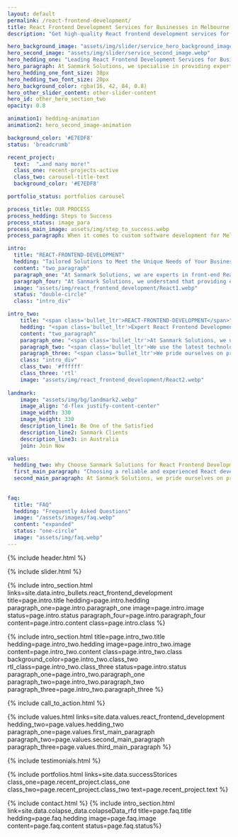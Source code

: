 ```yaml
---
layout: default
permalink: /react-frontend-development/
title: React Frontend Development Services for Businesses in Melbourne and Sydney
description: "Get high-quality React frontend development services for your business in Melbourne and Sydney with Sanmark Solutions. Tailored solutions,expert team, and timely delivery. Contact us today."

hero_background_image: "assets/img/slider/service_hero_background_image.webp.webp"
hero_second_image: "assets/img/slider/service_second_image.webp"
hero_hedding_one: "Leading React Frontend Development Services for Businesses in Melbourne and Sydney"
hero_paragraph: At Sanmark Solutions, we specialise in providing expert React frontend development services for businesses in Melbourne and Sydney. Our team of experienced developers will create a responsive and tailored solution that meets the unique needs of your business. Whether you're looking to build a new website from scratch or improve an existing one, our services include website design and development, integration with third-party services and Progressive Web Application development. Contact us today to find out how we can help your business succeed.
hero_hedding_one_font_size: 38px
hero_hedding_two_font_size: 20px
hero_background_color: rgba(16, 42, 84, 0.8)
hero_other_slider_content: other-slider-content
hero_id: other_hero_section_two
opacity: 0.8

animation1: hedding-animation
animation2: hero_second_image-animation

background_color: '#E7EDF8'
status: 'breadcrumb' 

recent_project: 
  text:  "…and many more!"
  class_one: recent-projects-active
  class_two: carousel-title-text
  background_color: '#E7EDF8'

portfolio_status: portfolios carousel

process_title: OUR PROCESS
process_hedding: Steps to Success
process_status: image_para
process_main_image: assets/img/step_to_success.webp
process_paragraph: When it comes to custom software development for Melbourne & Sydney businesses, we follow a methodological process to take your software project from vision to reality. It involves open and honest communication, timely actions, frequent deliverables, and thorough reviews.

intro:
  title: "REACT-FRONTEND-DEVELOPMENT"
  hedding: "Tailored Solutions to Meet the Unique Needs of Your Business"
  content: "two_paragraph"
  paragraph_one: "At Sanmark Solutions, we are experts in front-end React JS development and are dedicated to creating top-notch React web applications tailored to meet the unique needs of your business. Whether you need help with a React backend framework for your isomorphic web application or the best backend framework for React, our team has the skills and expertise to deliver. From creating React web apps to React Native web apps, React JS app development to React mobile web apps, and even converting a react web app to a mobile app, we've got you covered."
  paragraph_four: "At Sanmark Solutions, we understand that providing excellent customer experience is crucial for business success. That’s why we use React for front-end development, to ensure that your website is fast, responsive, and user-friendly. Our team of experienced developers are dedicated to creating high-performing web applications that meet the unique needs of your business, providing an outstanding customer experience that leads to increased customer satisfaction, engagement and conversion. Contact us today to learn more about how we can help your business with React development."
  image: "assets/img/react_frontend_development/React1.webp"
  status: "double-circle"
  class: "intro_div"

intro_two: 
    title: "<span class='bullet_ltr'>REACT-FRONTEND-DEVELOPMENT</span>"
    hedding: "<span class='bullet_ltr'>Expert React Frontend Development for Fast and Reliable Results</span>"
    content: "two_paragraph"
    paragraph_one: "<span class='bullet_ltr'>At Sanmark Solutions, we understand that a fast and reliable web application is crucial for the success of your business. That's why we specialise in expert React frontend development. Our team of experienced developers deeply understands the React framework and its capabilities, allowing us to deliver high-performing and responsive web applications that meet the unique needs of your business.</span>"
    paragraph_two: "<span class='bullet_ltr'>We use the latest technologies and trends to ensure that your web application is cutting-edge and in line with industry standards. Our component-based approach allows for creating reusable and modular code, making it easy to add new features or make changes to existing ones per your business needs.</span>"
    paragraph_three: "<span class='bullet_ltr'>We pride ourselves on providing fast and reliable results for our clients. We use efficient and scalable methods to build React web applications, which leads to cost savings and smooth execution of your business operations. Our team is dedicated to delivering on time and within budget so you can focus on growing your business. Contact us today to learn more about how we can help you with expert React frontend development.</span>"
    class: "intro_div"
    class_two: '#ffffff'
    class_three: 'rtl'
    image: "assets/img/react_frontend_development/React2.webp"
  
landmark:
    image: "assets/img/bg/landmark2.webp"
    image_align: "d-flex justify-content-center"
    image_width: 330
    image_height: 330
    description_line1: Be One of the Satisfied
    description_line2: Sanmark Clients
    description_line3: in Australia
    join: Join Now

values:
  hedding_two: Why Choose Sanmark Solutions for React Frontend Development in Australia?
  first_main_paragraph: "Choosing a reliable and experienced React development partner is critical for the success of your web application. At Sanmark Solutions, we have the expertise and experience to deliver high-quality, responsive and effective web applications that meet the unique needs of your business in Melbourne or Sydney. Our tailored approach, paired with our continuous support and maintenance services, ensures that your web application will be successful and provide the best possible user experience for your customers."
  second_main_paragraph: At Sanmark Solutions, we pride ourselves on providing tailored React development solutions that meet the unique needs of your business. Our expert team has the experience and expertise to deliver high-quality, responsive and effective web applications that drive customer engagement, retention and conversion. We are committed to providing cost-effective solutions, transparent communication and continuous support to ensure your web application is successful. Contact us today to learn more about how we can help your business with React development.
  
  
faq:
  title: "FAQ"
  hedding: "Frequently Asked Questions"
  image: "/assets/images/faq.webp"
  content: "expanded"
  status: "one-circle"
  image: "assets/img/faq.webp"
---
```


{% include header.html %}

<style>
  #bullet-title h1:before {
    top: 70px !important;
}
@media screen and (max-width: 359px) {
  #bullet-title h1:before {
    top: 100px !important;
}
}
</style>

{% include slider.html %}

<div style="margin-top:-50px; background-color:{{page.background_color}};" >
    <div style="height:50px"></div>
    </div>
{% include intro_section.html links=site.data.intro_bullets.react_frontend_development title=page.intro.title hedding=page.intro.hedding 
      paragraph_one=page.intro.paragraph_one image=page.intro.image status=page.intro.status paragraph_four=page.intro.paragraph_four content=page.intro.content class=page.intro.class %}

{% include intro_section.html title=page.intro_two.title hedding=page.intro_two.hedding image=page.intro_two.image content=page.intro_two.content class=page.intro_two.class background_color=page.intro_two.class_two rtl_class=page.intro_two.class_three status=page.intro.status paragraph_one=page.intro_two.paragraph_one paragraph_two=page.intro_two.paragraph_two paragraph_three=page.intro_two.paragraph_three %}


{% include call_to_action.html %}

{% include values.html links=site.data.values.react_frontend_development hedding_two=page.values.hedding_two paragraph_one=page.values.first_main_paragraph paragraph_two=page.values.second_main_paragraph paragraph_three=page.values.third_main_paragraph %}

{% include testimonials.html %}

{% include portfolios.html links=site.data.successStorices class_one=page.recent_project.class_one class_two=page.recent_project.class_two text=page.recent_project.text %}

{% include contact.html %}
{% include intro_section.html link=site.data.colapse_data.colapseData_rfd title=page.faq.title hedding=page.faq.hedding image=page.faq.image content=page.faq.content status=page.faq.status%}

<script>
  $(document).ready(function () {
      var owl1 = $('#carouselOne .owl-carousel'); // Target the first carousel
      owl1.owlCarousel();
      $('#carouselOne .customNextBtn').click(function () { // Target the next button of the first carousel
          owl1.trigger('next.owl.carousel');
      });
      $('#carouselOne .customPrevBtn').click(function () { // Target the previous button of the first carousel
          owl1.trigger('prev.owl.carousel', [300]);
      });
  });

  $(document).ready(function () {
      var owl2 = $('#carouselTwo .owl-carousel'); // Target the second carousel
      owl2.owlCarousel();
      $('#carouselTwo .customNextBtn').click(function () { // Target the next button of the second carousel
          owl2.trigger('next.owl.carousel');
      });
      $('#carouselTwo .customPrevBtn').click(function () { // Target the previous button of the second carousel
          owl2.trigger('prev.owl.carousel', [300]);
      });
  });

  $(document).ready(function() {
    $("#owl-demo").owlCarousel({
    autoPlay: 3000, //Set AutoPlay to 3 seconds
    items : 4,
    itemsDesktop : [1199,3],
    itemsDesktopSmall : [979,3]
  });
});
function setCardHeights() {
      // Reset card heights
      $('.value-card').height('auto');

      // Initialize variables
      let maxHeight = 0;

      // Find the maximum height among the cards
      $('.value-card').each(function () {
        const cardHeight = $(this).outerHeight();
        maxHeight = Math.max(maxHeight, cardHeight);
      });

      // Set the maximum height to all the cards
      $('.value-card').height(maxHeight);
    }

    // Call the function initially and on window resize
    $(window).on('load resize', function () {
      setCardHeights();
    });
</script>
